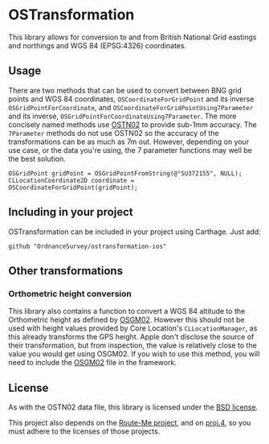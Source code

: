 # OSTransformation
This library allows for conversion to and from British National Grid eastings
and northings and WGS 84 (EPSG:4326) coordinates.

## Usage
There are two methods that can be used to convert between BNG grid points and
WGS 84 coordinates, `OSCoordinateForGridPoint` and its inverse
`OSGridPointForCoordinate`, and `OSCoordinateForGridPointUsing7Parameter` and its
inverse, `OSGridPointForCoordinateUsing7Parameter`. The more concisely named
methods use [OSTN02](https://www.ordnancesurvey.co.uk/business-and-government/help-and-support/navigation-technology/os-net/ostn02-ntv2-format.html)
to provide sub-1mm accuracy. The `7Parameter` methods do not use OSTN02 so the
accuracy of the transformations can be as much as 7m out. However, depending on
your use case, or the data you're using, the 7 parameter functions may well be
the best solution.

```
OSGridPoint gridPoint = OSGridPointFromString(@"SU372155", NULL);
CLLocationCoordinate2D coordinate = OSCoordinateForGridPoint(gridPoint);
```

## Including in your project
OSTransformation can be included in your project using Carthage. Just add:
```
github "OrdnanceSurvey/ostransformation-ios"
```

## Other transformations
### Orthometric height conversion
This library also contains a function to convert a WGS 84 altitude to the Orthometric
height as defined by [OSGM02](http://www.ordnancesurvey.co.uk/business-and-government/help-and-support/navigation-technology/os-net/formats-for-developers.html
). However this should not be used with height values provided by Core Location's
`CLLocationManager`, as this already transforms the GPS height. Apple don't disclose
the source of their transformation, but from inspection, the value is relatively
close to the value you would get using OSGM02. If you wish to use this method,
you will need to include the [OSGM02](OSTransformation/OSGM02) file in the framework.

## License
As with the OSTN02 data file, this library is licensed under the [BSD license](LICENSE).

This project also depends on the [Route-Me project](https://github.com/route-me/route-me),
and on [proj.4](https://github.com/OSGeo/proj.4), so you must adhere to the licenses
of those projects.
